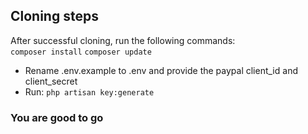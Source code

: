 ## Cloning steps

After successful cloning, run the following commands:<br>
`composer install`
`composer update`

- Rename .env.example to .env and provide the paypal client_id and client_secret
- Run:
`
php artisan key:generate
`

### You are good to go